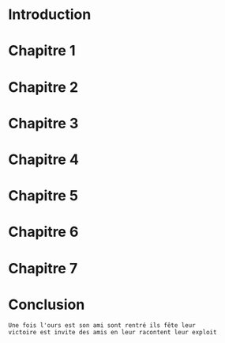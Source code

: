# Introduction


# Chapitre 1 


# Chapitre 2


# Chapitre 3


# Chapitre 4


# Chapitre 5


# Chapitre 6


# Chapitre 7


# Conclusion
    Une fois l'ours est son ami sont rentré ils fête leur
    victoire est invite des amis en leur racontent leur exploit
